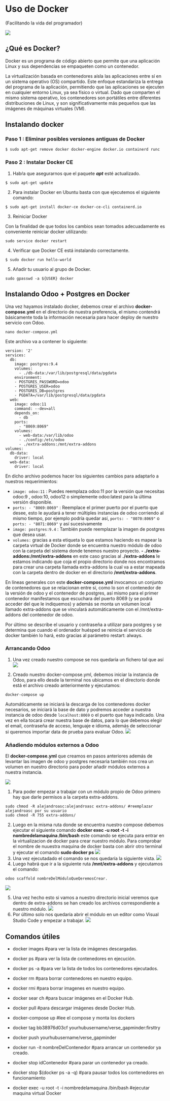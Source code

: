 


# Uso de Docker 
(Facilitando la vida del programador)

  

![](https://lh4.googleusercontent.com/pDdUiWy3bw-JyaCsSbBayV-0bH2xZHXouD0PIikVxIyPZQXaSPoE---Ky_FVvDzRb_AX4phRfsU0Po1RWXL8wRLsFW-YFg_bxBCQEC_dSWr3vy8Ff465AKIuRHRYbQa6CkiKmCx7)



## ¿Qué es Docker? 
Docker es un programa de código abierto que permite que una aplicación Linux y sus dependencias se empaqueten como un contenedor.

La virtualización basada en contenedores aísla las aplicaciones entre sí en un sistema operativo (OS) compartido. Este enfoque estandariza la entrega del programa de la aplicación, permitiendo que las aplicaciones se ejecuten en cualquier entorno Linux, ya sea físico o virtual. Dado que comparten el mismo sistema operativo, los contenedores son portátiles entre diferentes distribuciones de Linux, y son significativamente más pequeños que las imágenes de máquinas virtuales (VM).
## Instalando docker 
###  Paso 1 : Eliminar posibles versiones antiguas de Docker
```
$ sudo apt-get remove docker docker-engine docker.io containerd runc
```
### Paso 2 : Instalar Docker CE
1. Habŕa que asegurarnos que el paquete  ***apt*** esté actualizado.
```
$ sudo apt-get update
```
2. Para instalar Docker en Ubuntu basta con que ejecutemos el siguiente comando:
```
$ sudo apt-get install docker-ce docker-ce-cli containerd.io
```
3. Reiniciar Docker

Con la finalidad de que todos los cambios sean tomados adecuadamente es conveniente reiniciar docker utilizando:
```
sudo service docker restart
```
4. Verificar que Docker CE está instalando correctamente.
```
$ sudo docker run hello-world
```

5. Añadir tu usuario al grupo de Docker.
```
sudo gpasswd -a ${USER} docker
```
## Instalando Odoo + Postgres en Docker
Una vez hayamos instalado docker, debemos crear el archivo  **docker-compose.yml** en el directorio de nuestra preferencia, el mismo contendrá básicamente toda la información necesaria para hacer deploy de nuestro servicio con Odoo.

`nano docker-compose.yml`

Este archivo va a contener lo siguiente:
```
version: '2'
services:
  db:
    image: postgres:9.4
    volumes:
      - ./db-data:/var/lib/postgresql/data/pgdata
    environment:
    - POSTGRES_PASSWORD=odoo
    - POSTGRES_USER=odoo
    - POSTGRES_DB=postgres
    - PGDATA=/var/lib/postgresql/data/pgdata
  web:
    image: odoo:11
    command: --dev=all
    depends_on:
      - db
    ports:
      - "8069:8069"
    volumes:
      - web-data:/var/lib/odoo
      - ./config:/etc/odoo
      - ./extra-addons:/mnt/extra-addons
volumes:
  db-data:
    driver: local
  web-data:
    driver: local
```
En dicho archivo podemos hacer los siguientes cambios para adaptarlo a nuestros requerimientos:

-   `image: odoo:11` : Puedes reemplaza odoo:11 por la versión que necesitas odoo:9 , odoo:10, odoo12 o simplemente odoo:latest para la última versión disponible.
-   `ports: - "8069:8069"`  : Reemplace el primer puerto por el puerto que desee, esto le ayudará a tener múltiples instancias de odoo corriendo al mismo tiempo, por ejemplo podría quedar así, `ports: - "8070:8069"`  o `ports: - "8071:8069"` y así sucesivamente
-   `image: postgres:9.4`  : También puede reemplazar la imagen de postgres que desea usar.
- `volumes:` gracias a esta etiqueta lo que estamos haciendo es mapear la carpeta virtual de Docker donde se encuentra nuestro módulo de odoo con la carpeta del sistema donde tenemos nuestro proyecto. **- ./extra-addons:/mnt/extra-addons** en este caso gracias al **./extra-addons** le estamos indicando que coja el propio directorio donde nos encontramos para crear una carpeta llamada extra-addons la cual va a estar mapeada con la carpeta dentro de docker en el directorio  **/mnt/extra-addons**.

En líneas generales con este **docker-compose.yml** invocamos un conjunto de contenedores que se relacionan entre sí, como lo son el contenedor de la versión de odoo y el contenedor de postgres, así mismo para el primer contenedor manifestamos que escuchara del puerto 8069 (y se podrá acceder del que le indiquemos) y además se monta un volumen local llamado extra-addons que se vinculará automáticamente con el /mnt/extra-addons del contenedor de odoo.

Por último se describe el usuario y contraseña a utilizar para postgres y se determina que cuando el ordenador huésped se reinicia el servicio de docker también lo hará, esto gracias al parámetro restart: always.
### Arrancando Odoo
1. Una vez creado nuestro compose se nos quedaría un fichero tal que así
![](https://lh4.googleusercontent.com/Ah9YAJH-z6_KxHI2naOop8-1IGzUMOYUEJWuEY-VI7Wd0QZiSxU3sWDcKcyYt3gJFZncEJQGPjcqjS7wtWFnN4CxevV7BRcBw3Rq55YSruqtmx1qg2dhypSCgAuYHI_s80nB6NLO)

2. Creado nuestro docker-compose.yml, debemos iniciar la instancia de Odoo, para ello desde la terminal nos ubicamos en el directorio donde está el archivo creado anteriormente y ejecutamos:
```
docker-compose up
```
Automáticamente se iniciará la descarga de los contenedores docker necesarios, se iniciará la base de dato y podremos acceder a nuestra instancia de odoo desde `localhost:8069` o el puerto que haya indicado. Una vez en ella tocará crear nuestra base de datos, para lo que debemos elegir el email, contraseña de acceso, lenguaje e idioma, además de seleccionar si queremos importar data de prueba para evaluar Odoo.
![](http://jmoral.es/assets/img/odoo/usuario/6.png)

### Añadiendo módulos externos a Odoo

El **docker-compose.yml** que creamos en pasos anteriores además de levantar las imagen de odoo y postgres necesaria también nos crea un volumen en nuestro directorio para poder añadir módulos externos a nuestra instancia.

**![](https://lh5.googleusercontent.com/5QskRN5t1xRjiWJ_V2g7qx0yuANvaMkOgNyyV_1GSMxYh9q6bNeYWVXVfn66qhn3ZUVPvJRClYk-1MHvi0D-Vw-kGeO5_hry_xTKNkuAgY_fwCQgrMusjqn8PA_PjIlM0zbuiprx)**
1. Para poder empezar a trabajar con un módulo propio de Odoo primero hay que darle permisos a la carpeta extra-addons.

```
sudo chmod -R alejandroasc:alejandroasc extra-addons/ #reemplazar alejandroasc por su usuario
sudo chmod -R 755 extra-addons/
```
2. Luego en la misma ruta donde se encuentra nuestro compose debemos ejecutar el siguiente comando **docker exec -u root -t -i nombredelamaquina /bin/bash** este comando se ejecuta para entrar en la virtualizacion de docker para crear nuestro módulo. Para comprobar el nombre de nuuestra maquina de docker basta con abrir otro terminal y ejecutar el comando **sudo docker ps**
**![](https://lh3.googleusercontent.com/dCR3wdxVnJz0SFTvOVbkxHlAZhUH8p-uPQZnKHh8PUZmoJo1V0jWUPXIthC3OHfnvlacaE7ZRbblt6uu7oruod6R05v6cakwgTCQEs0lYKRfn65Cl8fDn9AUC7-6ZihG_Qx55iKu)**
3. Una vez ejecutadado el comando se nos quedaría la siguiente vista.
**![](https://lh5.googleusercontent.com/uIG-qHiEvC_ouI8hJZhqLWwlbk8kxDQkGdusy-1yiioV3Dzwf6qWfCWPE0ehUV5eUQFOOfCHbSLgXsSeNWgEQEagtLUbnOj7sa6wDUV7a-BDvaFQhER1jAyoS7XlZGETGIjZSI69)**
4. Luego habrá que ir a la siguiente ruta **/mnt/extra-addons** y ejecutamos el comando:
```
odoo scaffold nombreDelMóduloQueQeremosCrear.
```
**![](https://lh6.googleusercontent.com/LUkR3Wbfq4JpX5FnBaHgL2fgpyneZIGBRx_4bwsW-qUHvipTn0wR20Es5pELEhbCHeDB9oJHJaJo-4o7ZDa3_oUGNKnNhmsuzycV6CaicIcoVyJZazaGQIU3nEULpcHo1mAqe5ks)**

5. Una vez hecho esto si vamos a nuestro directorio inicial veremos que dentro de extra-addons se han creado los archivos correspondiente a nuestro módulo.
**![](https://lh5.googleusercontent.com/4yYTaqDcGBTgaB1YQ80-hvSiW1gPTAAb4dkabd3f8Fay_x4WtvbqamduQejQav4KIx6oYGxJCi6kBhrNhYjYk-d8dsGLU0JzEazGf8v7C3n8RRofe19Dvalqd1u25JmE8Lwmg9gq)**
6. Por último solo nos quedaría abrir el módulo en un editor como Visual Studio Code  y empezar a trabajar.
**![](https://lh5.googleusercontent.com/DvBHw3N6x1Rg0-SWdDXrNRnEzjYO85jFHxDkfn3DmLnjSTDJMpQni-s0YQ9RcUIfxVTWMdqVhiWWzgJXmVlUqT12DswQYnQgwCwnjSBersY9oii7Vk6_SsKMtlVVVyx7z5zV1sNt)**
## Comandos útiles

-   docker images #para ver la lista de imágenes descargadas.
    
-   docker ps #para ver la lista de contenedores en ejecución.
    
-   docker ps -a #para ver la lista de todos los contenedores ejecutados.
    
-   docker rm #para borrar contenedores en nuestro equipo.
    
-   docker rmi #para borrar imagenes en nuestro equipo.
    
-   docker sear ch #para buscar imágenes en el Docker Hub.
    
-   docker pull #para descargar imágenes desde Docker Hub.
    
-   docker-compose up #lee el compose y monta los dockers
    
-   docker tag bb38976d03cf yourhubusername/verse_gapminder:firsttry
    
-   docker push yourhubusername/verse_gapminder
    
-   docker run -it nombreDelContenedor #para arrancar un contenedor ya creado.
    
-   docker stop idContenedor #para parar un contenedor ya creado.
-   docker stop $(docker ps -a -q) #para pausar todos los contenedores en funcionamiento
    
-   docker exec -u root -t -i nombredelamaquina /bin/bash #ejecutar maquina virtual Docker
